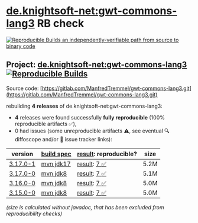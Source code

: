 [de.knightsoft-net:gwt-commons-lang3](https://central.sonatype.com/artifact/de.knightsoft-net/gwt-commons-lang3/versions) RB check
=======

[![Reproducible Builds](https://reproducible-builds.org/images/logos/rb.svg) an independently-verifiable path from source to binary code](https://reproducible-builds.org/)

## Project: [de.knightsoft-net:gwt-commons-lang3](https://central.sonatype.com/artifact/de.knightsoft-net/gwt-commons-lang3/versions) [![Reproducible Builds](https://img.shields.io/endpoint?url=https://raw.githubusercontent.com/jvm-repo-rebuild/reproducible-central/master/content/de/knightsoft-net/gwt-commons-lang3/badge.json)](https://github.com/jvm-repo-rebuild/reproducible-central/blob/master/content/de/knightsoft-net/gwt-commons-lang3/README.md)

Source code: [https://gitlab.com/ManfredTremmel/gwt-commons-lang3.git](https://gitlab.com/ManfredTremmel/gwt-commons-lang3.git)

rebuilding **4 releases** of de.knightsoft-net:gwt-commons-lang3:
- **4** releases were found successfully **fully reproducible** (100% reproducible artifacts :white_check_mark:),
- 0 had issues (some unreproducible artifacts :warning:, see eventual :mag: diffoscope and/or :memo: issue tracker links):

| version | [build spec](/BUILDSPEC.md) | [result](https://reproducible-builds.org/docs/jvm/): reproducible? | size |
| -- | --------- | ------ | -- |
| [3.17.0-1](https://central.sonatype.com/artifact/de.knightsoft-net/gwt-commons-lang3/3.17.0-1/pom) | [mvn jdk17](gwt-commons-lang3-3.17.0-1.buildspec) | [result](gwt-commons-lang3-3.17.0-1.buildinfo): [7 :white_check_mark: ](gwt-commons-lang3-3.17.0-1.buildcompare) | 5.2M |
| [3.17.0-0](https://central.sonatype.com/artifact/de.knightsoft-net/gwt-commons-lang3/3.17.0-0/pom) | [mvn jdk8](gwt-commons-lang3-3.17.0-0.buildspec) | [result](gwt-commons-lang3-3.17.0-0.buildinfo): [7 :white_check_mark: ](gwt-commons-lang3-3.17.0-0.buildcompare) | 5.1M |
| [3.16.0-0](https://central.sonatype.com/artifact/de.knightsoft-net/gwt-commons-lang3/3.16.0-0/pom) | [mvn jdk8](gwt-commons-lang3-3.16.0-0.buildspec) | [result](gwt-commons-lang3-3.16.0-0.buildinfo): [7 :white_check_mark: ](gwt-commons-lang3-3.16.0-0.buildcompare) | 5.0M |
| [3.15.0-0](https://central.sonatype.com/artifact/de.knightsoft-net/gwt-commons-lang3/3.15.0-0/pom) | [mvn jdk8](gwt-commons-lang3-3.15.0-0.buildspec) | [result](gwt-commons-lang3-3.15.0-0.buildinfo): [7 :white_check_mark: ](gwt-commons-lang3-3.15.0-0.buildcompare) | 5.0M |

<i>(size is calculated without javadoc, that has been excluded from reproducibility checks)</i>
